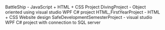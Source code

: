 BattleShip - JavaScript + HTML + CSS Project
DivingProject - Object oriented using visual studio WPF C# project 
HTML_FirstYearProject - HTML + CSS Website design
SafeDevelopmentSemesterProject - visual studio WPF C# project with connection to SQL server
